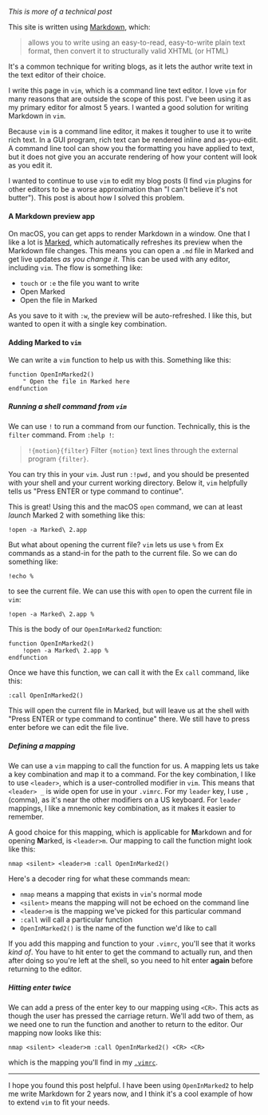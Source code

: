 
<!--
Live Markdown previews from vim
20190106 12:07
-->

*This is more of a technical post*

This site is written using [Markdown](https://daringfireball.net/projects/markdown/), which:

> allows you to write using an easy-to-read, easy-to-write plain text format, then convert it to structurally valid XHTML (or HTML)

It's a common technique for writing blogs, as it lets the author write text in the text editor of their choice.

I write this page in `vim`, which is a command line text editor. I love `vim` for many reasons that are outside the scope of this post. I've been using it as my primary editor for almost 5 years. I wanted a good solution for writing Markdown in `vim`.

Because `vim` is a command line editor, it makes it tougher to use it to write rich text. In a GUI program, rich text can be rendered inline and as-you-edit. A command line tool can show you the formatting you have applied to text, but it does not give you an accurate rendering of how your content will look as you edit it.

I wanted to continue to use `vim` to edit my blog posts (I find `vim` plugins for other editors to be a worse approximation than "I can't believe it's not butter"). This post is about how I solved this problem.

#### A Markdown preview app

On macOS, you can get apps to render Markdown in a window. One that I like a lot is [Marked](http://marked2app.com), which automatically refreshes its preview when the Markdown file changes. This means you can open a `.md` file in Marked and get live updates *as you change it*. This can be used with any editor, including `vim`. The flow is something like:

- `touch` or `:e` the file you want to write
- Open Marked
- Open the file in Marked

As you save to it with `:w`, the preview will be auto-refreshed. I like this, but wanted to open it with a single key combination.

#### Adding Marked to `vim`

We can write a `vim` function to help us with this. Something like this:

    function OpenInMarked2()
        " Open the file in Marked here
    endfunction

##### Running a shell command from `vim`

We can use `!` to run a command from our function. Technically, this is the `filter` command. From `:help !`:

> `!{motion}{filter}` Filter `{motion}` text lines through the external program `{filter}`.

You can try this in your `vim`. Just run `:!pwd,` and you should be presented with your shell and your current working directory. Below it, `vim` helpfully tells us "Press ENTER or type command to continue".

This is great! Using this and the macOS `open` command, we can at least *launch* Marked 2 with something like this:

    !open -a Marked\ 2.app

But what about opening the current file? `vim` lets us use `%` from Ex commands as a stand-in for the path to the current file. So we can do something like:

    !echo %

to see the current file. We can use this with `open` to open the current file in `vim`:

    !open -a Marked\ 2.app %

This is the body of our `OpenInMarked2` function:

    function OpenInMarked2()
        !open -a Marked\ 2.app %
    endfunction

Once we have this function, we can call it with the Ex `call` command, like this:

    :call OpenInMarked2()

This will open the current file in Marked, but will leave us at the shell with "Press ENTER or type command to continue" there. We still have to press enter before we can edit the file live.

##### Defining a mapping

We can use a `vim` mapping to call the function for us. A mapping lets us take a key combination and map it to a command. For the key combination, I like to use `<leader>`, which is a user-controlled modifier in `vim`. This means that `<leader> _` is wide open for use in your `.vimrc`. For my `leader` key, I use `,` (comma), as it's near the other modifiers on a US keyboard. For `leader` mappings, I like a mnemonic key combination, as it makes it easier to remember.

A good choice for this mapping, which is applicable for **M**arkdown and for opening **M**arked, is `<leader>m`. Our mapping to call the function might look like this:

    nmap <silent> <leader>m :call OpenInMarked2()

Here's a decoder ring for what these commands mean:

- `nmap` means a mapping that exists in `vim`'s normal mode
- `<silent>` means the mapping will not be echoed on the command line
- `<leader>m` is the mapping we've picked for this particular command
- `:call` will call a particular function
- `OpenInMarked2()` is the name of the function we'd like to call

If you add this mapping and function to your `.vimrc`, you'll see that it works *kind of*. You have to hit enter to get the command to actually run, and then after doing so you're left at the shell, so you need to hit enter **again** before returning to the editor.

##### Hitting enter twice

We can add a press of the enter key to our mapping using `<CR>`. This acts as though the user has pressed the carriage return. We'll add two of them, as we need one to run the function and another to return to the editor. Our mapping now looks like this:

    nmap <silent> <leader>m :call OpenInMarked2() <CR> <CR>

which is the mapping you'll find in my [`.vimrc`](https://github.com/peterhajas/dotfiles/blob/master/vim/.vimrc).

---

I hope you found this post helpful. I have been using `OpenInMarked2` to help me write Markdown for 2 years now, and I think it's a cool example of how to extend `vim` to fit your needs.
